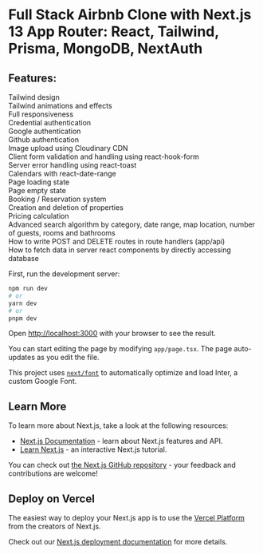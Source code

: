 <h1>Full Stack Airbnb Clone with Next.js 13 App Router: React, Tailwind, Prisma, MongoDB, NextAuth </h1>

<h2> Features:</h2>

Tailwind design<br/>
Tailwind animations and effects<br/>
Full responsiveness<br/>
Credential authentication<br/>
Google authentication<br/>
Github authentication<br/>
Image upload using Cloudinary CDN<br/>
Client form validation and handling using react-hook-form<br/>
Server error handling using react-toast<br/>
Calendars with react-date-range<br/>
Page loading state<br/>
Page empty state<br/>
Booking / Reservation system<br/>
Creation and deletion of properties<br/>
Pricing calculation<br/>
Advanced search algorithm by category, date range, map location, number of guests, rooms and bathrooms<br/>
How to write POST and DELETE routes in route handlers (app/api)<br/>
How to fetch data in server react components by directly accessing database <br/>




First, run the development server:

```bash
npm run dev
# or
yarn dev
# or
pnpm dev
```

Open [http://localhost:3000](http://localhost:3000) with your browser to see the result.

You can start editing the page by modifying `app/page.tsx`. The page auto-updates as you edit the file.

This project uses [`next/font`](https://nextjs.org/docs/basic-features/font-optimization) to automatically optimize and load Inter, a custom Google Font.

## Learn More

To learn more about Next.js, take a look at the following resources:

- [Next.js Documentation](https://nextjs.org/docs) - learn about Next.js features and API.
- [Learn Next.js](https://nextjs.org/learn) - an interactive Next.js tutorial.

You can check out [the Next.js GitHub repository](https://github.com/vercel/next.js/) - your feedback and contributions are welcome!

## Deploy on Vercel

The easiest way to deploy your Next.js app is to use the [Vercel Platform](https://vercel.com/new?utm_medium=default-template&filter=next.js&utm_source=create-next-app&utm_campaign=create-next-app-readme) from the creators of Next.js.

Check out our [Next.js deployment documentation](https://nextjs.org/docs/deployment) for more details.
